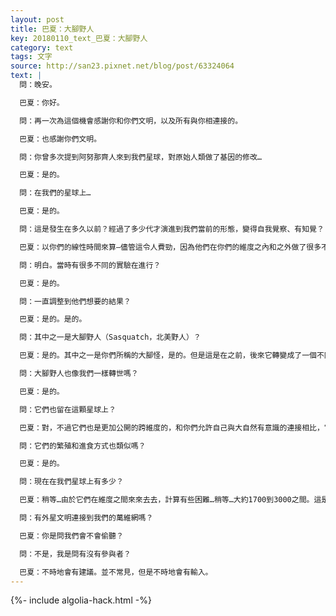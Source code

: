 ```yaml
---
layout: post
title: 巴夏：大腳野人
key: 20180110_text_巴夏：大腳野人
category: text
tags: 文字
source: http://san23.pixnet.net/blog/post/63324064
text: |
  問：晚安。

  巴夏：你好。

  問：再一次為這個機會感謝你和你們文明，以及所有與你相連接的。

  巴夏：也感謝你們文明。

  問：你曾多次提到阿努那齊人來到我們星球，對原始人類做了基因的修改…

  巴夏：是的。

  問：在我們的星球上…

  巴夏：是的。

  問：這是發生在多久以前？經過了多少代才演進到我們當前的形態，變得自我覺察、有知覺？

  巴夏：以你們的線性時間來算—儘管這令人費勁，因為他們在你們的維度之內和之外做了很多不同的事情—但是以你們的線性時間來算，相對而言並不長，大約一千。你明白嗎？

  問：明白。當時有很多不同的實驗在進行？

  巴夏：是的。

  問：一直調整到他們想要的結果？

  巴夏：是的。是的。

  問：其中之一是大腳野人（Sasquatch，北美野人）？

  巴夏：是的。其中之一是你們所稱的大腳怪，是的。但是這是在之前，後來它轉變成了一個不同的形態，從而提供了轉世的媒介，你們當前的人類形態。

  問：大腳野人也像我們一樣轉世嗎？

  巴夏：是的。

  問：它們也留在這顆星球上？

  巴夏：對，不過它們也是更加公開的跨維度的，和你們允許自己與大自然有意識的連接相比，它們與大自然保持著更強的聯繫。

  問：它們的繁殖和進食方式也類似嗎？

  巴夏：是的。

  問：現在在我們星球上有多少？

  巴夏：稍等…由於它們在維度之間來來去去，計算有些困難…稍等…大約1700到3000之間。這是我們在此刻能夠掃瞄給你的最佳估算。

  問：有外星文明連接到我們的萬維網嗎？

  巴夏：你是問我們會不會偷聽？

  問：不是，我是問有沒有參與者？

  巴夏：不時地會有建議。並不常見，但是不時地會有輸入。
---
```


{%- include algolia-hack.html -%}
